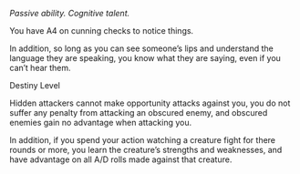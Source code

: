 *Passive ability. Cognitive talent.*

You have A4 on cunning checks to notice things. 

In addition, so long as you can see someone’s lips and understand the language they are speaking, you know what they are saying, even if you can’t hear them.

<div class="destiny-level">Destiny Level</div class="destiny-level">

Hidden attackers cannot make opportunity attacks against you, you do not suffer any penalty from attacking an obscured enemy, and obscured enemies gain no advantage when attacking you. 

In addition, if you spend your action watching a creature fight for there rounds or more, you learn the creature’s strengths and weaknesses, and have advantage on all A/D rolls made against that creature.
